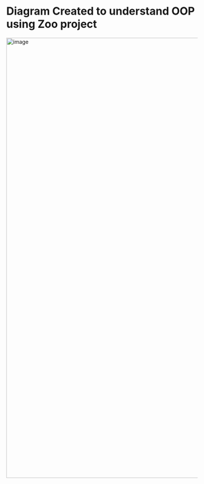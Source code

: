 # Diagram Created to understand OOP using Zoo project
<img width="2436" height="1157" alt="image" src="https://github.com/user-attachments/assets/01170bae-24e0-4c06-ada1-22c836c9f63d" />

